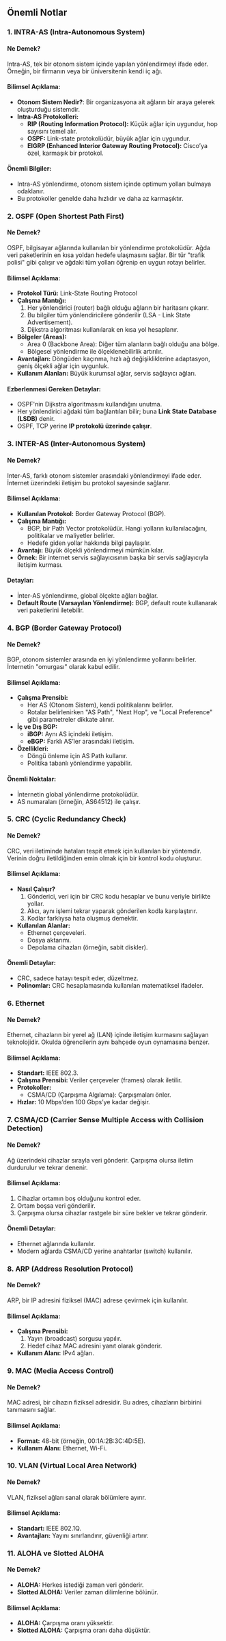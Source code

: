 ## Önemli Notlar

### 1. INTRA-AS (Intra-Autonomous System)
#### Ne Demek?
Intra-AS, tek bir otonom sistem içinde yapılan yönlendirmeyi ifade eder. Örneğin, bir firmanın veya bir üniversitenin kendi iç ağı.
#### Bilimsel Açıklama:
- **Otonom Sistem Nedir?**:
  Bir organizasyona ait ağların bir araya gelerek oluşturduğu sistemdir.
- **Intra-AS Protokolleri:**
  - **RIP (Routing Information Protocol):** Küçük ağlar için uygundur, hop sayısını temel alır.
  - **OSPF:** Link-state protokolüdür, büyük ağlar için uygundur.
  - **EIGRP (Enhanced Interior Gateway Routing Protocol):** Cisco’ya özel, karmaşık bir protokol.
#### Önemli Bilgiler:
- Intra-AS yönlendirme, otonom sistem içinde optimum yolları bulmaya odaklanır.
- Bu protokoller genelde daha hızlıdır ve daha az karmaşıktır.

### 2. OSPF (Open Shortest Path First)
#### Ne Demek?
OSPF, bilgisayar ağlarında kullanılan bir yönlendirme protokolüdür. Ağda veri paketlerinin en kısa yoldan hedefe ulaşmasını sağlar. Bir tür "trafik polisi" gibi çalışır ve ağdaki tüm yolları öğrenip en uygun rotayı belirler.
#### Bilimsel Açıklama:
- **Protokol Türü:** Link-State Routing Protocol
- **Çalışma Mantığı:** 
  1. Her yönlendirici (router) bağlı olduğu ağların bir haritasını çıkarır.
  2. Bu bilgiler tüm yönlendiricilere gönderilir (LSA - Link State Advertisement).
  3. Dijkstra algoritması kullanılarak en kısa yol hesaplanır.
- **Bölgeler (Areas):** 
  - Area 0 (Backbone Area): Diğer tüm alanların bağlı olduğu ana bölge.
  - Bölgesel yönlendirme ile ölçeklenebilirlik artırılır.
- **Avantajları:** Döngüden kaçınma, hızlı ağ değişikliklerine adaptasyon, geniş ölçekli ağlar için uygunluk.
- **Kullanım Alanları:** Büyük kurumsal ağlar, servis sağlayıcı ağları.
#### Ezberlenmesi Gereken Detaylar:
- OSPF'nin Dijkstra algoritmasını kullandığını unutma.
- Her yönlendirici ağdaki tüm bağlantıları bilir; buna **Link State Database (LSDB)** denir.
- OSPF, TCP yerine **IP protokolü üzerinde çalışır**.

### 3. INTER-AS (Inter-Autonomous System)
#### Ne Demek?
Inter-AS, farklı otonom sistemler arasındaki yönlendirmeyi ifade eder. İnternet üzerindeki iletişim bu protokol sayesinde sağlanır.
#### Bilimsel Açıklama:
- **Kullanılan Protokol:** Border Gateway Protocol (BGP).
- **Çalışma Mantığı:**
  - BGP, bir Path Vector protokolüdür. Hangi yolların kullanılacağını, politikalar ve maliyetler belirler.
  - Hedefe giden yollar hakkında bilgi paylaşılır.
- **Avantajı:** Büyük ölçekli yönlendirmeyi mümkün kılar.
- **Örnek:** Bir internet servis sağlayıcısının başka bir servis sağlayıcıyla iletişim kurması.
#### Detaylar:
- İnter-AS yönlendirme, global ölçekte ağları bağlar.
- **Default Route (Varsayılan Yönlendirme):** BGP, default route kullanarak veri paketlerini iletebilir.

### 4. BGP (Border Gateway Protocol)
#### Ne Demek?
BGP, otonom sistemler arasında en iyi yönlendirme yollarını belirler. İnternetin "omurgası" olarak kabul edilir.
#### Bilimsel Açıklama:
- **Çalışma Prensibi:**
  - Her AS (Otonom Sistem), kendi politikalarını belirler.
  - Rotalar belirlenirken "AS Path", "Next Hop", ve "Local Preference" gibi parametreler dikkate alınır.
- **İç ve Dış BGP:** 
  - **iBGP:** Aynı AS içindeki iletişim.
  - **eBGP:** Farklı AS’ler arasındaki iletişim.
- **Özellikleri:**
  - Döngü önleme için AS Path kullanır.
  - Politika tabanlı yönlendirme yapabilir.
#### Önemli Noktalar:
- İnternetin global yönlendirme protokolüdür.
- AS numaraları (örneğin, AS64512) ile çalışır.

### 5. CRC (Cyclic Redundancy Check)
#### Ne Demek?
CRC, veri iletiminde hataları tespit etmek için kullanılan bir yöntemdir. Verinin doğru iletildiğinden emin olmak için bir kontrol kodu oluşturur.
#### Bilimsel Açıklama:
- **Nasıl Çalışır?**
  1. Gönderici, veri için bir CRC kodu hesaplar ve bunu veriyle birlikte yollar.
  2. Alıcı, aynı işlemi tekrar yaparak gönderilen kodla karşılaştırır.
  3. Kodlar farklıysa hata oluşmuş demektir.
- **Kullanılan Alanlar:**
  - Ethernet çerçeveleri.
  - Dosya aktarımı.
  - Depolama cihazları (örneğin, sabit diskler).
#### Önemli Detaylar:
- CRC, sadece hatayı tespit eder, düzeltmez.
- **Polinomlar:** CRC hesaplamasında kullanılan matematiksel ifadeler.

### 6. Ethernet
#### Ne Demek?
Ethernet, cihazların bir yerel ağ (LAN) içinde iletişim kurmasını sağlayan teknolojidir. Okulda öğrencilerin aynı bahçede oyun oynamasına benzer.
#### Bilimsel Açıklama:
- **Standart:** IEEE 802.3.
- **Çalışma Prensibi:** Veriler çerçeveler (frames) olarak iletilir.
- **Protokoller:**
  - CSMA/CD (Çarpışma Algılama): Çarpışmaları önler.
- **Hızlar:** 10 Mbps’den 100 Gbps’ye kadar değişir.

### 7. CSMA/CD (Carrier Sense Multiple Access with Collision Detection)
#### Ne Demek?
Ağ üzerindeki cihazlar sırayla veri gönderir. Çarpışma olursa iletim durdurulur ve tekrar denenir.
#### Bilimsel Açıklama:
1. Cihazlar ortamın boş olduğunu kontrol eder.
2. Ortam boşsa veri gönderilir.
3. Çarpışma olursa cihazlar rastgele bir süre bekler ve tekrar gönderir.
#### Önemli Detaylar:
- Ethernet ağlarında kullanılır.
- Modern ağlarda CSMA/CD yerine anahtarlar (switch) kullanılır.

### 8. ARP (Address Resolution Protocol)
#### Ne Demek?
ARP, bir IP adresini fiziksel (MAC) adrese çevirmek için kullanılır.
#### Bilimsel Açıklama:
- **Çalışma Prensibi:** 
  1. Yayın (broadcast) sorgusu yapılır.
  2. Hedef cihaz MAC adresini yanıt olarak gönderir.
- **Kullanım Alanı:** IPv4 ağları.

### 9. MAC (Media Access Control)
#### Ne Demek?
MAC adresi, bir cihazın fiziksel adresidir. Bu adres, cihazların birbirini tanımasını sağlar.
#### Bilimsel Açıklama:
- **Format:** 48-bit (örneğin, 00:1A:2B:3C:4D:5E).
- **Kullanım Alanı:** Ethernet, Wi-Fi.

### 10. VLAN (Virtual Local Area Network)
#### Ne Demek?
VLAN, fiziksel ağları sanal olarak bölümlere ayırır.
#### Bilimsel Açıklama:
- **Standart:** IEEE 802.1Q.
- **Avantajları:** Yayını sınırlandırır, güvenliği artırır.

### 11. ALOHA ve Slotted ALOHA
#### Ne Demek?
- **ALOHA:** Herkes istediği zaman veri gönderir.
- **Slotted ALOHA:** Veriler zaman dilimlerine bölünür.
#### Bilimsel Açıklama:
- **ALOHA:** Çarpışma oranı yüksektir.
- **Slotted ALOHA:** Çarpışma oranı daha düşüktür.
